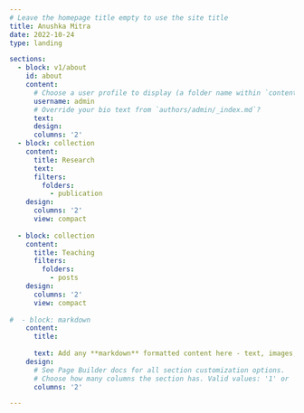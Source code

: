 ```yaml
---
# Leave the homepage title empty to use the site title
title: Anushka Mitra
date: 2022-10-24
type: landing

sections:
  - block: v1/about
    id: about
    content:
      # Choose a user profile to display (a folder name within `content/authors/`)
      username: admin
      # Override your bio text from `authors/admin/_index.md`?
      text:
      design:
      columns: '2'
  - block: collection
    content:
      title: Research
      text: 
      filters:
        folders:
          - publication    
    design:
      columns: '2'
      view: compact
      
  - block: collection
    content:
      title: Teaching
      filters:
        folders:
          - posts
    design:
      columns: '2'
      view: compact
      
#  - block: markdown
    content:
      title: 
  
      text: Add any **markdown** formatted content here - text, images, videos, galleries - and even HTML code!
    design:
      # See Page Builder docs for all section customization options.
      # Choose how many columns the section has. Valid values: '1' or '2'.
      columns: '2'

---
```

